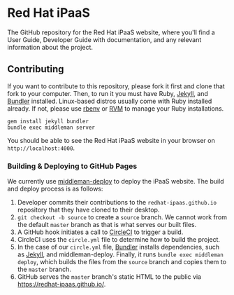 # Red Hat iPaaS

The GitHub repository for the Red Hat iPaaS website, where you'll find a User Guide, Developer Guide with documentation, and any relevant information about the project.

## Contributing

If you want to contribute to this repository, please fork it first and clone that fork to your computer. Then, to run it you must have Ruby, <a href="http://jekyllrb.com/" target="_blank" rel="nofollow">Jekyll</a>, and <a href="http://bundler.io/" target="_blank" rel="nofollow">Bundler</a> installed. Linux-based distros usually come with Ruby installed already. If not, please use <a href="http://rbenv.org/" target="_blank" rel="nofollow">rbenv</a> or <a href="https://rvm.io/" target="_blank" rel="nofollow">RVM</a> to manage your Ruby installations.

```
gem install jekyll bundler
bundle exec middleman server
```

You should be able to see the Red Hat iPaaS website in your browser on `http://localhost:4000`.

### Building & Deploying to GitHub Pages
We currently use [middleman-deploy](https://github.com/middleman-contrib/middleman-deploy) to deploy the iPaaS website. The build and deploy process is as follows:

1. Developer commits their contributions to the `redhat-ipaas.github.io` repository that they have cloned to their desktop.
2. `git checkout -b source` to create a `source` branch. We cannot work from the default `master` branch as that is what serves our built files.
3. A GitHub hook initiates a call to <a href="https://circleci.com/gh/redhat-ipaas/redhat-ipaas.github.io" target="_blank" rel="nofollow">CircleCI</a> to trigger a build.
4. CircleCI uses the `circle.yml` file to determine how to build the project.
5. In the case of our `circle.yml` file, <a href="http://bundler.io/" target="_blank" rel="nofollow">Bundler</a> installs dependencies, such as <a href="http://jekyllrb.com/" target="_blank" rel="nofollow">Jekyll</a>, and middleman-deploy. Finally, it runs `bundle exec middleman deploy`, which builds the files from the `source` branch and copies them to the `master` branch.
6. GitHub serves the `master` branch's static HTML to the public via <a href="https://redhat-ipaas.github.io/" target="_blank" rel="nofollow">https://redhat-ipaas.github.io/</a>.
